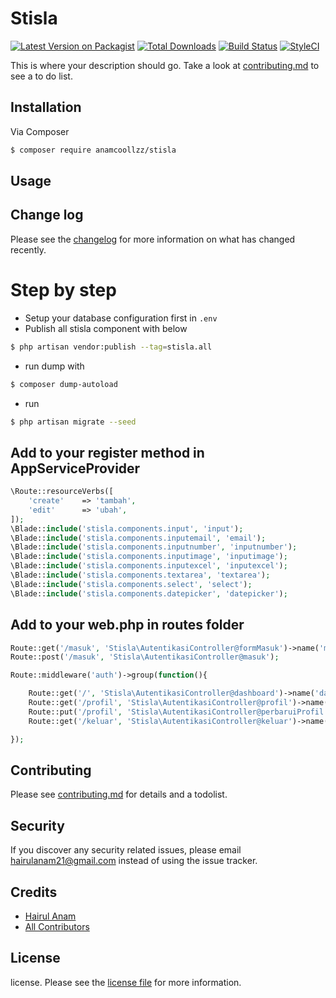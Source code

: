 # Stisla

[![Latest Version on Packagist][ico-version]][link-packagist]
[![Total Downloads][ico-downloads]][link-downloads]
[![Build Status][ico-travis]][link-travis]
[![StyleCI][ico-styleci]][link-styleci]

This is where your description should go. Take a look at [contributing.md](contributing.md) to see a to do list.

## Installation

Via Composer

``` bash
$ composer require anamcoollzz/stisla
```

## Usage

## Change log

Please see the [changelog](changelog.md) for more information on what has changed recently.

# Step by step
- Setup your database configuration first in ```.env```
- Publish all stisla component with below
``` bash 
$ php artisan vendor:publish --tag=stisla.all 
```
- run dump with
``` bash 
$ composer dump-autoload 
```
- run 
``` bash 
$ php artisan migrate --seed 
```

## Add to your register method in AppServiceProvider

``` php
\Route::resourceVerbs([
    'create'    => 'tambah',
    'edit'      => 'ubah',
]);
\Blade::include('stisla.components.input', 'input');
\Blade::include('stisla.components.inputemail', 'email');
\Blade::include('stisla.components.inputnumber', 'inputnumber');
\Blade::include('stisla.components.inputimage', 'inputimage');
\Blade::include('stisla.components.inputexcel', 'inputexcel');
\Blade::include('stisla.components.textarea', 'textarea');
\Blade::include('stisla.components.select', 'select');
\Blade::include('stisla.components.datepicker', 'datepicker');
```

## Add to your web.php in routes folder

``` php
Route::get('/masuk', 'Stisla\AutentikasiController@formMasuk')->name('masuk');
Route::post('/masuk', 'Stisla\AutentikasiController@masuk');

Route::middleware('auth')->group(function(){

	Route::get('/', 'Stisla\AutentikasiController@dashboard')->name('dashboard');
	Route::get('/profil', 'Stisla\AutentikasiController@profil')->name('profil');
	Route::put('/profil', 'Stisla\AutentikasiController@perbaruiProfil')->name('profil.update');
	Route::get('/keluar', 'Stisla\AutentikasiController@keluar')->name('keluar');

});
```

## Contributing

Please see [contributing.md](contributing.md) for details and a todolist.

## Security

If you discover any security related issues, please email hairulanam21@gmail.com instead of using the issue tracker.

## Credits

- [Hairul Anam][link-author]
- [All Contributors][link-contributors]

## License

license. Please see the [license file](license.md) for more information.

[ico-version]: https://img.shields.io/packagist/v/anamcoollzz/stisla.svg?style=flat-square
[ico-downloads]: https://img.shields.io/packagist/dt/anamcoollzz/stisla.svg?style=flat-square
[ico-travis]: https://img.shields.io/travis/anamcoollzz/stisla/master.svg?style=flat-square
[ico-styleci]: https://styleci.io/repos/12345678/shield

[link-packagist]: https://packagist.org/packages/anamcoollzz/stisla
[link-downloads]: https://packagist.org/packages/anamcoollzz/stisla
[link-travis]: https://travis-ci.org/anamcoollzz/stisla
[link-styleci]: https://styleci.io/repos/12345678
[link-author]: https://github.com/anamcoollzz
[link-contributors]: ../../contributors
